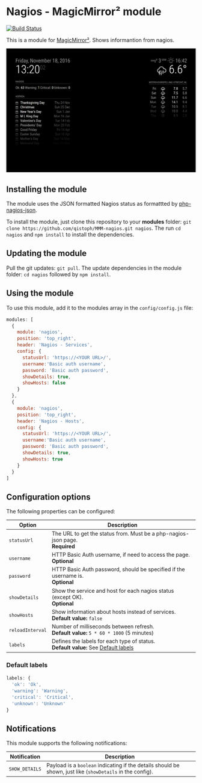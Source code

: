 # Nagios - MagicMirror² module

[![Build Status](https://travis-ci.org/qistoph/MMM-nagios.svg?branch=master)](https://travis-ci.org/qistoph/MMM-nagios)

This is a module for [MagicMirror²](https://github.com/MichMich/MagicMirror).
Shows informantion from nagios.

![Example Visualization](.previews/nagios.png)

## Installing the module

The module uses the JSON formatted Nagios status as formattted by [php-nagios-json](https://github.com/lizell/php-nagios-json).

To install the module, just clone this repository to your __modules__ folder:
`git clone https://github.com/qistoph/MMM-nagios.git nagios`.
The run `cd nagios` and `npm install` to install the dependencies.

## Updating the module

Pull the git updates: `git pull`.
The update dependencies in the module folder: `cd nagios` followed by `npm install`.

## Using the module

To use this module, add it to the modules array in the `config/config.js` file:

```javascript
modules: [
  {
    module: 'nagios',
    position: 'top_right',
    header: 'Nagios - Services',
    config: {
      statusUrl: 'https://<YOUR URL>/',
      username:'Basic auth username',
      password: 'Basic auth password',
      showDetails: true,
      showHosts: false
    }
  },
  {
    module: 'nagios',
    position: 'top_right',
    header: 'Nagios - Hosts',
    config: {
      statusUrl: 'https://<YOUR URL>/',
      username:'Basic auth username',
      password: 'Basic auth password',
      showDetails: true,
      showHosts: true
    }
  }
]
```

## Configuration options

The following properties can be configured:

Option           | Description
---------------- | -----------
`statusUrl`      | The URL to get the status from. Must be a php-nagios-json page.<br>**Required**
`username`       | HTTP Basic Auth username, if need to access the page.<br>**Optional**
`password`       | HTTP Basic Auth password, should be specified if the username is.<br>**Optional**
`showDetails`    | Show the service and host for each nagios status (except OK).<br>**Optional**
`showHosts`      | Show information about hosts instead of services.<br>**Default value:** `false`
`reloadInterval` | Number of milliseconds between refresh.<br>**Default value:** `5 * 60 * 1000` (5 minutes)
`labels`         | Defines the labels for each type of status.<br>**Default value:** See [Default labels](#default-labels)

### Default labels

````javascript
labels: {
  'ok': 'Ok',
  'warning': 'Warning',
  'critical': 'Critical',
  'unknown': 'Unknown'
}
````

## Notifications

This module supports the following notifications:

Notification   | Description
-------------- | -----------
`SHOW_DETAILS` | Payload is a `boolean` indicating if the details should be shown, just like (`showDetails` in the config).
